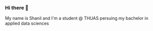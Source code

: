 ### Hi there 👋
My name is Shanil and I'm a student @ THUAS persuing my bachelor in applied data sciences

<!--
**Terminator1401X/Terminator1401X** is a ✨ _special_ ✨ repository because its `README.md` (this file) appears on your GitHub profile.


- 🔭 I’m currently working on predictive models 
- 🌱 I’m currently learning Python, SQL machine learning algoritms etc..
- 👯 I’m looking to collaborate on ideas 
-->
